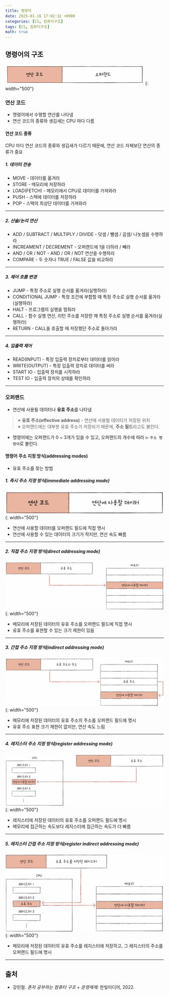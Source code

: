 ```yaml
---
title: 명령어
date: 2025-01-16 17:02:32 +0900
categories: [CS, 컴퓨터구조]
tags: [CS, 컴퓨터구조]
math: true
---
```


## **명령어의 구조**
![](/imgs/명령어의구조_1.png){: width="500"}

### **연산 코드**
- 명령어에서 수행할 연산를 나타냄
- 연산 코드의 종류와 생김새는 CPU 마다 다름

#### **연산 코드 종류**
CPU 마다 연산 코드의 종류와 생김새가 다르기 때문에, 연산 코드 자체보단 연산의 종류가 중요

##### 1. **데이터 전송**
- MOVE - 데이터를 옮겨라
- STORE - 메모리에 저장하라
- LOAD(FETCH) - 메모리에서 CPU로 데이터를 가져와라
- PUSH - 스택에 데이터를 저장하라
- POP - 스택의 최상단 데이터를 가져와라

---
##### 2. **산술/논리 연산**
- ADD / SUBTRACT / MULTIPLY / DIVIDE - 덧셈 / 뺄셈 / 곱셈/ 나눗셈을 수행하라
- INCREAMENT / DECREMENT - 오퍼랜드에 1을 더하라 / 빼라
- AND / OR / NOT - AND / OR / NOT 연산을 수행하라
- COMPARE - 두 숫자나 TRUE / FALSE 값을 비교하라

---
##### 3. **제어 흐름 변경**
- JUMP - 특정 주소로 실행 순서를 옮겨라(실행하라)
- CONDITIONAL JUMP - 특정 조건에 부합할 때 특정 주소로 실행 순서를 옮겨라(실행하라)
- HALT - 프로그램의 실행을 멈춰라
- CALL - 함수 실행 연산, 리턴 주소를 저장한 채 특정 주소로 실행 순서를 옮겨라(실행하라)
- RETURN - CALL을 호출할 때 저장했던 주소로 돌아가라

---
##### 4. **입출력 제어**
- READ(INPUT) - 특정 입출력 장치로부터 데이터를 읽어라
- WRITE(OUTPUT) - 특정 입출력 장치로 데이터를 써라
- START IO - 입출력 장치를 시작하라
- TEST IO - 입출력 장치의 상태를 확인하라

---
### **오퍼랜드**
- 연산에 사용될 데이터나 **유효 주소**를 나타냄
> ※ **유효 주소(effective address)** - 연산에 사용될 데이터가 저장된 위치<br>
> ※ 오퍼랜드에는 대부분 유효 주소가 저장되기 때문에, **주소 필드**라고도 불린다.
- 명령어에는 오퍼랜드가 0 ~ 3개가 있을 수 있고, 오퍼랜드의 개수에 따라 `n-주소 명령어`로 불린다.

#### **명령어 주소 지정 방식(addressing modes)**
- 유효 주소를 찾는 방법

##### 1. **즉시 주소 지정 방식(immediate addressing mode)**
![](/imgs/즉시주소지정방식_1.png){: width="500"}

- 연산에 사용할 데이터를 오퍼랜드 필드에 직접 명시
- 연산에 사용할 수 있는 데이터의 크기가 작지만, 연산 속도 빠름

---
##### 2. **직접 주소 지정 방식(direct addressing mode)**
![](/imgs/직접주소지정방식_1.png){: width="500"}

- 메모리에 저장된 데이터의 유효 주소를 오퍼랜드 필드에 직접 명시
- 유효 주소를 표현할 수 있는 크기 제한이 있음

---
##### 3. **간접 주소 지정 방식(indirect addressing mode)**
![](/imgs/간접주소지정방식_1.png){: width="500"}

- 메모리에 저장된 데이터의 유효 주소의 주소를 오퍼랜드 필드에 명시
- 유효 주소 표현 크기 제한이 없지만, 연산 속도 느림

---
##### 4. **레지스터 주소 지정 방식(register addressing mode)**
![](/imgs/레지스터주소지정방식_1.png){: width="500"}

- 레지스터에 저장된 데이터의 유효 주소를 오퍼랜드 필드에 명시
- 메모리에 접근하는 속도보다 레지스터에 접근하는 속도가 더 빠름

---
##### 5. **레지스터 간접 주소 지정 방식(register indirect addressing mode)**
![](/imgs/레지스터간접주소지정방식_1.png){: width="500"}

- 메모리에 저장된 데이터의 유효 주소를 레지스터에 저장하고, 그 레지스터의 주소를 오퍼랜드 필드에 명시

---
## 출처
- 강민철. *혼자 공부하는 컴퓨터 구조 + 운영체제*: 한빛미디어, 2022.
